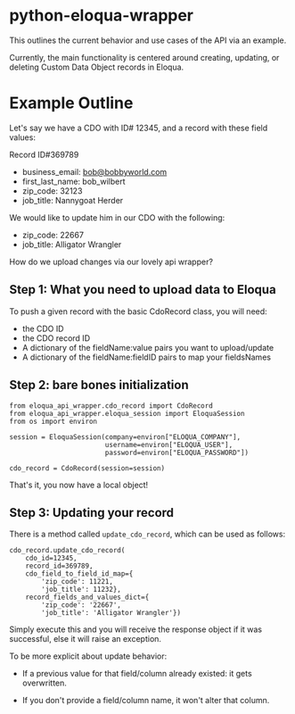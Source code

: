 # python-eloqua-wrapper

This outlines the current behavior and use cases of the API via an example.

Currently, the main functionality is centered around creating, updating, or deleting Custom Data Object records in Eloqua.

# Example Outline

Let's say we have a CDO with ID# 12345, and a record with these field values:

Record ID#369789
- business_email: bob@bobbyworld.com 
- first_last_name: bob_wilbert
- zip_code: 32123
- job_title: Nannygoat Herder

We would like to update him in our CDO with the following:
- zip_code: 22667
- job_title: Alligator Wrangler

How do we upload changes via our lovely api wrapper?

## Step 1: What you need to upload data to Eloqua

To push a given record with the basic CdoRecord class, you will need:

- the CDO ID
- the CDO record ID
- A dictionary of the fieldName:value pairs you want to upload/update
- A dictionary of the fieldName:fieldID pairs to map your fieldsNames
    
## Step 2: bare bones initialization

```
from eloqua_api_wrapper.cdo_record import CdoRecord
from eloqua_api_wrapper.eloqua_session import EloquaSession
from os import environ

session = EloquaSession(company=environ["ELOQUA_COMPANY"], 
                        username=environ["ELOQUA_USER"], 
                        password=environ["ELOQUA_PASSWORD"])

cdo_record = CdoRecord(session=session)
```

That's it, you now have a local object!

## Step 3: Updating your record

There is a method called `update_cdo_record`, which can be used as follows:

```
cdo_record.update_cdo_record(
    cdo_id=12345, 
    record_id=369789, 
    cdo_field_to_field_id_map={
        'zip_code': 11221,
        'job_title': 11232}, 
    record_fields_and_values_dict={
        'zip_code': '22667',
        'job_title': 'Alligator Wrangler'})
```
Simply execute this and you will receive the response object if it was successful, else it will raise an exception.

To be more explicit about update behavior:

- If a previous value for that field/column already existed: it gets overwritten.

- If you don't provide a field/column name, it won't alter that column.
